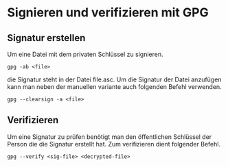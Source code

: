 # Signieren und verifizieren mit GPG

## Signatur erstellen

Um eine Datei mit dem privaten Schlüssel zu signieren.

```
gpg -ab <file>
```

die Signatur steht in der Datei file.asc. Um die Signatur der Datei
anzufügen kann man neben der manuellen variante auch folgenden Befehl verwenden.

```
gpg --clearsign -a <file>
```

## Verifizieren

Um eine Signatur zu prüfen benötigt man den öffentlichen Schlüssel der Person
die die Signatur erstellt hat. Zum verifizieren dient folgender Befehl.

```
gpg --verify <sig-file> <decrypted-file>
```
